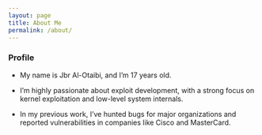 ```yaml
---
layout: page
title: About Me
permalink: /about/
---
```


### Profile
- My name is Jbr Al-Otaibi, and I’m 17 years old.

- I’m highly passionate about exploit development, with a strong focus on kernel exploitation and low-level system internals.

- In my previous work, I’ve hunted bugs for major organizations and reported vulnerabilities in companies like Cisco and MasterCard.
